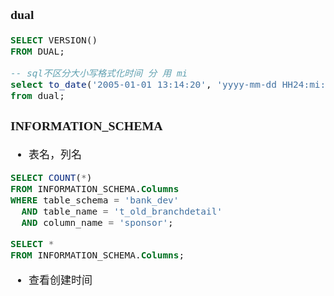 <span  style="font-family: Simsun,serif; font-size: 17px; ">

### dual

~~~sql
SELECT VERSION()
FROM DUAL;
~~~

~~~sql
-- sql不区分大小写格式化时间 分 用 mi 
select to_date('2005-01-01 13:14:20', 'yyyy-mm-dd HH24:mi:ss')
from dual; 
~~~

### INFORMATION_SCHEMA

- 表名，列名

~~~sql
SELECT COUNT(*)
FROM INFORMATION_SCHEMA.Columns
WHERE table_schema = 'bank_dev'
  AND table_name = 't_old_branchdetail'
  AND column_name = 'sponsor';

SELECT *
FROM INFORMATION_SCHEMA.Columns;
~~~

- 查看创建时间

~~~sql

~~~

</span>